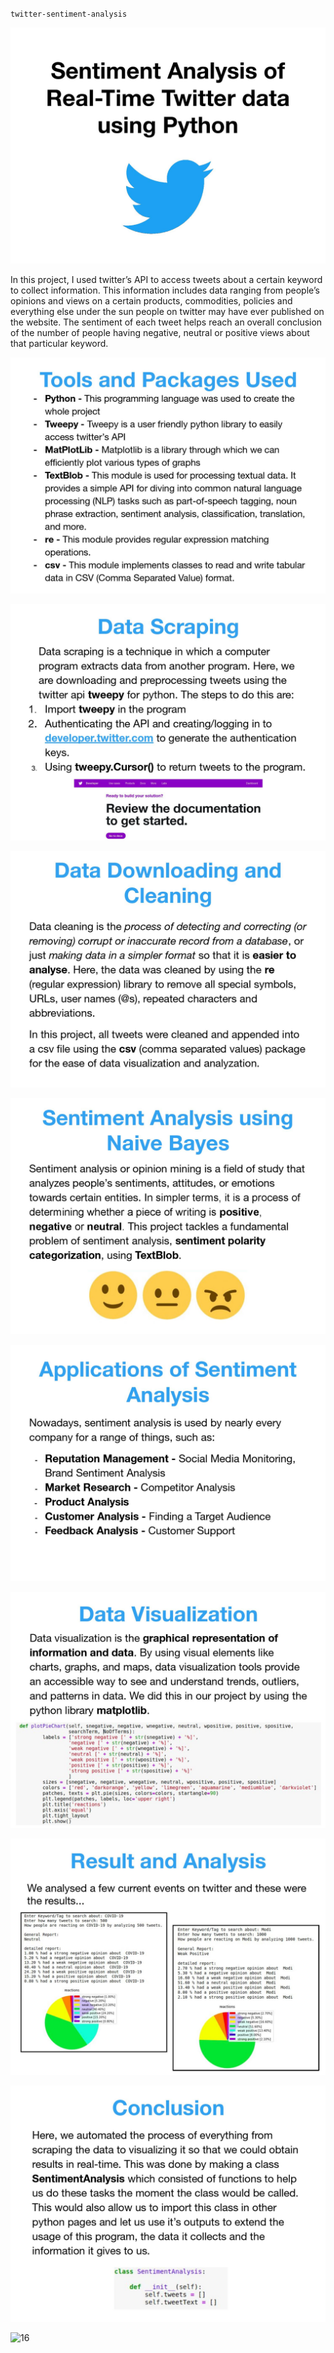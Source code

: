 `twitter-sentiment-analysis`


![1](https://github.com/sBx99/twitter-sentiment-analysis/blob/master/images/Sentiment%20analysis%20of%20twitter%20using%20python%20(1)-page-001.jpg)

In this project, I used twitter’s API to access tweets about a certain keyword to collect information.
This information includes data ranging from people’s opinions and views on a certain products, commodities, policies and everything else under the sun people on twitter may have ever published on the website.
The sentiment of each tweet helps reach an overall conclusion of the number of people having negative, neutral or positive views about that particular keyword.


![5](https://github.com/sBx99/twitter-sentiment-analysis/blob/master/images/Sentiment%20analysis%20of%20twitter%20using%20python%20(1)-page-005.jpg)

![6](https://github.com/sBx99/twitter-sentiment-analysis/blob/master/images/Sentiment%20analysis%20of%20twitter%20using%20python%20(1)-page-006.jpg)

![7](https://github.com/sBx99/twitter-sentiment-analysis/blob/master/images/Sentiment%20analysis%20of%20twitter%20using%20python%20(1)-page-007.jpg)

![9](https://github.com/sBx99/twitter-sentiment-analysis/blob/master/images/Sentiment%20analysis%20of%20twitter%20using%20python%20(1)-page-009.jpg)

![11](https://github.com/sBx99/twitter-sentiment-analysis/blob/master/images/Sentiment%20analysis%20of%20twitter%20using%20python%20(1)-page-011.jpg)

![12](https://github.com/sBx99/twitter-sentiment-analysis/blob/master/images/Sentiment%20analysis%20of%20twitter%20using%20python%20(1)-page-012.jpg)

![13](https://github.com/sBx99/twitter-sentiment-analysis/blob/master/images/Sentiment%20analysis%20of%20twitter%20using%20python%20(1)-page-013.jpg)

![15](https://github.com/sBx99/twitter-sentiment-analysis/blob/master/images/Sentiment%20analysis%20of%20twitter%20using%20python%20(1)-page-015.jpg)

![16]()
